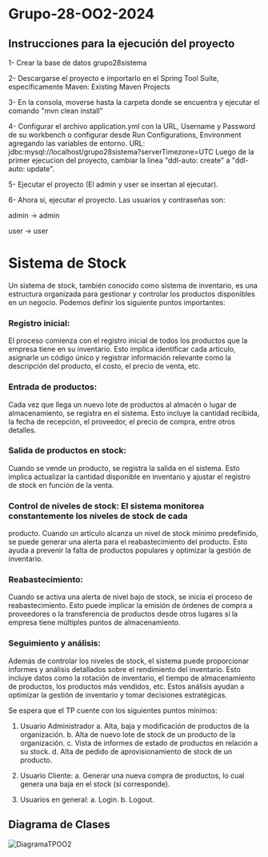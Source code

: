# Grupo-28-OO2-2024

## Instrucciones para la ejecución del proyecto

1- Crear la base de datos grupo28sistema

2- Descargarse el proyecto e importarlo en el Spring Tool Suite, específicamente Maven: Existing Maven Projects

3- En la consola, moverse hasta la carpeta donde se encuentra y ejecutar el comando "mvn clean install"

4- Configurar el archivo application.yml con la URL, Username y Password de su workbench o configurar desde Run Configurations, Environment agregando las variables de entorno.
URL: jdbc:mysql://localhost/grupo28sistema?serverTimezone=UTC
Luego de la primer ejecucion del proyecto, cambiar la linea "ddl-auto: create" a "ddl-auto: update".

5- Ejecutar el proyecto (El admin y user se insertan al ejecutar).

6- Ahora si, ejecutar el proyecto.
Las usuarios y contraseñas son:

admin -> admin

user -> user

# Sistema de Stock

Un sistema de stock, también conocido como sistema de inventario, es una estructura organizada
para gestionar y controlar los productos disponibles en un negocio. Podemos definir los siguiente
puntos importantes:

### Registro inicial: 
El proceso comienza con el registro inicial de todos los productos que la empresa tiene en su inventario. Esto implica identificar cada artículo, 
asignarle un código único y registrar información relevante como la descripción del producto, el costo, el precio de venta, etc.
### Entrada de productos: 
Cada vez que llega un nuevo lote de productos al almacén o lugar de almacenamiento, se registra en el sistema. 
Esto incluye la cantidad recibida, la fecha de recepción, el proveedor, el precio de compra, entre otros detalles.
### Salida de productos en stock: 
Cuando se vende un producto, se registra la salida en el sistema.
Esto implica actualizar la cantidad disponible en inventario y ajustar el registro de stock en función de
la venta.
### Control de niveles de stock: El sistema monitorea constantemente los niveles de stock de cada
producto. Cuando un artículo alcanza un nivel de stock mínimo predefinido, se puede generar una
alerta para el reabastecimiento del producto. Esto ayuda a prevenir la falta de productos populares y
optimizar la gestión de inventario.
### Reabastecimiento: 
Cuando se activa una alerta de nivel bajo de stock, se inicia el proceso de reabastecimiento. Esto puede implicar la emisión de 
órdenes de compra a proveedores o la transferencia de productos desde otros lugares si la empresa tiene múltiples puntos de almacenamiento.
### Seguimiento y análisis: 
Además de controlar los niveles de stock, el sistema puede proporcionar informes y análisis detallados 
sobre el rendimiento del inventario. Esto incluye datos como la rotación de inventario, el tiempo de almacenamiento de productos, 
los productos más vendidos, etc. Estos análisis ayudan a optimizar la gestión de inventario y tomar decisiones estratégicas.

Se espera que el TP cuente con los siguientes puntos mínimos:
  1. Usuario Administrador
    a. Alta, baja y modificación de productos de la organización.
    b. Alta de nuevo lote de stock de un producto de la organización.
    c. Vista de informes de estado de productos en relación a su stock.
    d. Alta de pedido de aprovisionamiento de stock de un producto.

  2. Usuario Cliente:
    a. Generar una nueva compra de productos, lo cual genera una baja en el stock (si corresponde).

  4. Usuarios en general:
    a. Login.
    b. Logout.

## **Diagrama de Clases**

![DiagramaTPOO2](https://github.com/AgustinToloza/grupo-28-OO2-2024/assets/112873958/39f2ab58-f27c-4275-81a4-9d101f76bb80)


